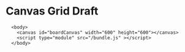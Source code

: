 # Canvas Grid Draft 

```
  <body>
    <canvas id="boardCanvas" width="600" height="600"></canvas>
    <script type="module" src="/bundle.js" ></script>
  </body>
```